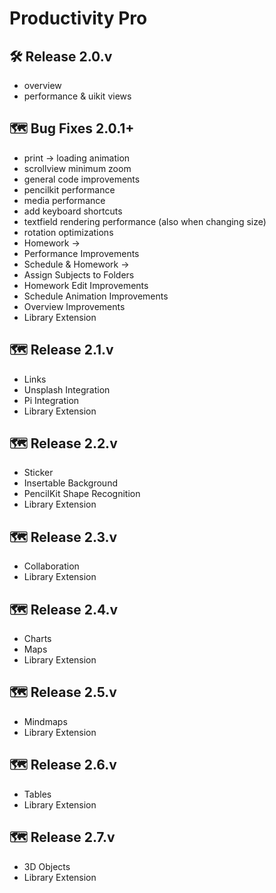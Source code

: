 # Productivity Pro

## 🛠️ Release 2.0.v
- overview
- performance & uikit views 

## 🗺️ Bug Fixes 2.0.1+
- print -> loading animation 
- scrollview minimum zoom
- general code improvements 
- pencilkit performance 
- media performance 
- add keyboard shortcuts
- textfield rendering performance (also when changing size)
- rotation optimizations 
- Homework -> <Important Feature>
- Performance Improvements
- Schedule & Homework -> <Connection>
- Assign Subjects to Folders
- Homework Edit Improvements 
- Schedule Animation Improvements
- Overview Improvements 
- Library Extension

## 🗺️ Release 2.1.v
- Links 
- Unsplash Integration 
- Pi Integration
- Library Extension

## 🗺️ Release 2.2.v
- Sticker
- Insertable Background
- PencilKit Shape Recognition
- Library Extension

## 🗺️ Release 2.3.v
- Collaboration
- Library Extension

## 🗺️ Release 2.4.v
- Charts
- Maps
- Library Extension

## 🗺️ Release 2.5.v
- Mindmaps
- Library Extension

## 🗺️ Release 2.6.v
- Tables
- Library Extension

## 🗺️ Release 2.7.v
- 3D Objects 
- Library Extension
